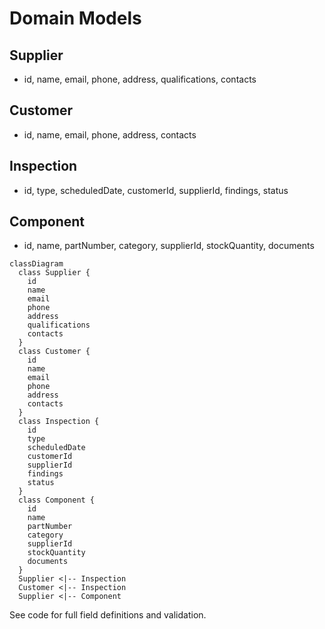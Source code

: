 # Domain Models

## Supplier
- id, name, email, phone, address, qualifications, contacts

## Customer
- id, name, email, phone, address, contacts

## Inspection
- id, type, scheduledDate, customerId, supplierId, findings, status

## Component
- id, name, partNumber, category, supplierId, stockQuantity, documents

```mermaid
classDiagram
  class Supplier {
    id
    name
    email
    phone
    address
    qualifications
    contacts
  }
  class Customer {
    id
    name
    email
    phone
    address
    contacts
  }
  class Inspection {
    id
    type
    scheduledDate
    customerId
    supplierId
    findings
    status
  }
  class Component {
    id
    name
    partNumber
    category
    supplierId
    stockQuantity
    documents
  }
  Supplier <|-- Inspection
  Customer <|-- Inspection
  Supplier <|-- Component
```

See code for full field definitions and validation. 